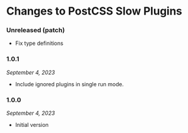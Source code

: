 # Changes to PostCSS Slow Plugins

### Unreleased (patch)

- Fix type definitions

### 1.0.1

_September 4, 2023_

- Include ignored plugins in single run mode.

### 1.0.0

_September 4, 2023_

- Initial version
